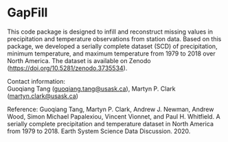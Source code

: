 # GapFill
This code package is designed to infill and reconstruct missing values in precipitation and temperature observations from station data. Based on this package, we developed a serially complete dataset (SCD) of precipitation, minimum temperature, and maximum temperature from 1979 to 2018 over North America. The dataset is available on Zenodo (https://doi.org/10.5281/zenodo.3735534).  

Contact information:  
Guoqiang Tang (guoqiang.tang@usask.ca),  Martyn P. Clark (martyn.clark@usask.ca)

Reference:
Guoqiang Tang, Martyn P. Clark, Andrew J. Newman, Andrew Wood, Simon Michael Papalexiou, Vincent Vionnet, and Paul H. Whitfield. A serially complete precipitation and temperature dataset in North America from 1979 to 2018. Earth System Science Data Discussion. 2020.
